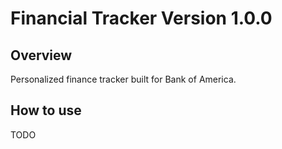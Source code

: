 # Financial Tracker Version 1.0.0 

## Overview 
Personalized finance tracker built for Bank of America. 

## How to use 
TODO 